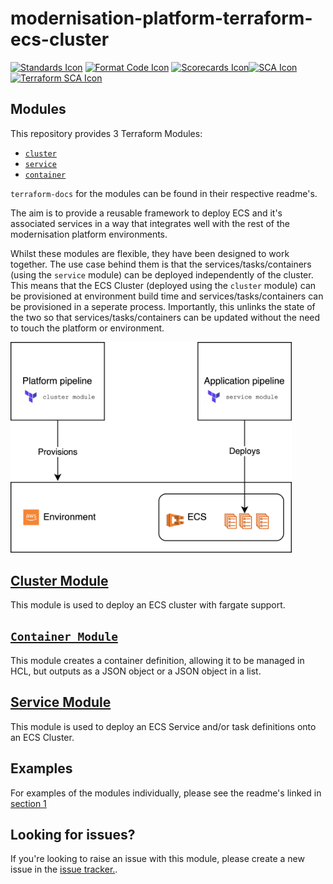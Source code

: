 # modernisation-platform-terraform-ecs-cluster
[![Standards Icon]][Standards Link] [![Format Code Icon]][Format Code Link] [![Scorecards Icon]][Scorecards Link][![SCA Icon]][SCA Link] [![Terraform SCA Icon]][Terraform SCA Link]

## Modules
This repository provides 3 Terraform Modules:

- [`cluster`](/cluster/)
- [`service`](/service/)
- [`container`](/container/)

`terraform-docs` for the modules can be found in their respective readme's.

The aim is to provide a reusable framework to deploy ECS and it's associated services in a way that integrates well with the rest of the modernisation platform environments.

Whilst these modules are flexible, they have been designed to work together. The use case behind them is that the services/tasks/containers (using the `service` module) can be deployed independently of the cluster. This means that the ECS Cluster (deployed using the `cluster` module) can be provisioned at environment build time and services/tasks/containers can be provisioned in a seperate process. Importantly, this unlinks the state of the two so that services/tasks/containers can be updated without the need to touch the platform or environment.

<img src="/simple.png" width="450" />


## [Cluster Module](/cluster/)
This module is used to deploy an ECS cluster with fargate support. 

## [`Container Module`](/container/)
This module creates a container definition, allowing it to be managed in HCL, but outputs as a JSON object or a JSON object in a list.


## [Service Module](/service/)

This module is used to deploy an ECS Service and/or task definitions onto an ECS Cluster.

## Examples

For examples of the modules individually, please see the readme's linked in [section 1](#terraform-ecs)

## Looking for issues?
If you're looking to raise an issue with this module, please create a new issue in the [issue tracker.](https://github.com/ministryofjustice/terraform-ecs/issues).

[Standards Link]: https://github-community.cloud-platform.service.justice.gov.uk/repository-standards/modernisation-platform-terraform-ecs-cluster "Repo standards badge."
[Standards Icon]: https://github-community.cloud-platform.service.justice.gov.uk/repository-standards/api/modernisation-platform-terraform-ecs-cluster/badge
[Format Code Icon]: https://img.shields.io/github/actions/workflow/status/ministryofjustice/modernisation-platform-terraform-ecs-cluster/format-code.yml?labelColor=231f20&style=for-the-badge&label=Formate%20Code
[Format Code Link]: https://github.com/ministryofjustice/modernisation-platform-terraform-ecs-cluster/actions/workflows/format-code.yml
[Scorecards Icon]: https://img.shields.io/github/actions/workflow/status/ministryofjustice/modernisation-platform-terraform-ecs-cluster/scorecards.yml?branch=main&labelColor=231f20&style=for-the-badge&label=Scorecards
[Scorecards Link]: https://github.com/ministryofjustice/modernisation-platform-terraform-ecs-cluster/actions/workflows/scorecards.yml
[SCA Icon]: https://img.shields.io/github/actions/workflow/status/ministryofjustice/modernisation-platform-terraform-ecs-cluster/code-scanning.yml?branch=main&labelColor=231f20&style=for-the-badge&label=Secure%20Code%20Analysis
[SCA Link]: https://github.com/ministryofjustice/modernisation-platform-terraform-ecs-cluster/actions/workflows/code-scanning.yml
[Terraform SCA Icon]: https://img.shields.io/github/actions/workflow/status/ministryofjustice/modernisation-platform-terraform-ecs-cluster/code-scanning.yml?branch=main&labelColor=231f20&style=for-the-badge&label=Terraform%20Static%20Code%20Analysis
[Terraform SCA Link]: https://github.com/ministryofjustice/modernisation-platform-terraform-ecs-cluster/actions/workflows/terraform-static-analysis.yml
